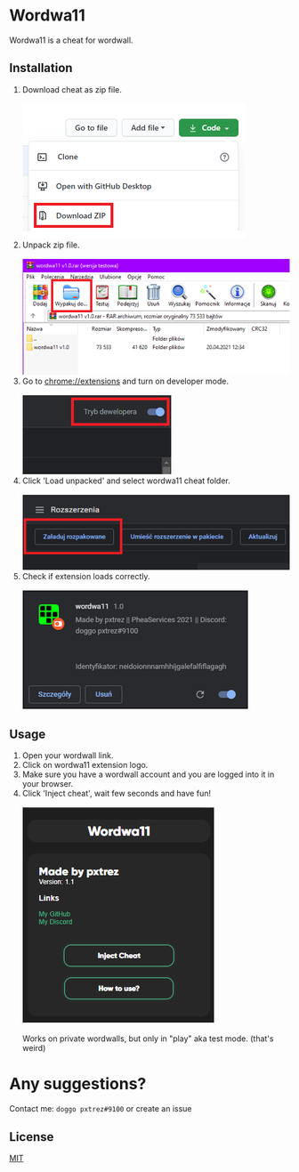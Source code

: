 # Wordwa11

Wordwa11 is a cheat for wordwall.

## Installation

1. Download cheat as zip file. </br> </br>
![download](./docs/1.png) </br>
2. Unpack zip file. </br> </br>
![unpack](./docs/2.png) </br>
3. Go to [chrome://extensions](chrome://extensions) and turn on developer mode. </br> </br>
![developer mode](./docs/3.png) </br>
4. Click 'Load unpacked' and select wordwa11 cheat folder. </br> </br>
![load unpacked](./docs/4.png) </br>
5. Check if extension loads correctly. </br> </br>
![check](./docs/5.png) </br>



## Usage

1. Open your wordwall link.
2. Click on wordwa11 extension logo.
3. Make sure you have a wordwall account and you are logged into it in your browser.
4. Click 'Inject cheat', wait few seconds and have fun!
</br></br>
![cheatGUI](./docs/gui.png)</br></br>
Works on private wordwalls, but only in "play" aka test mode. (that's weird)
# Any suggestions?
Contact me: `doggo pxtrez#9100` or create an issue
## License
[MIT](https://choosealicense.com/licenses/mit/)
